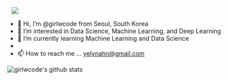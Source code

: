 <a href="https://instagram.com/alpox.dev">
    <img 
        src="http://img.shields.io/badge/-Instagram-white?style=flat&logo=Instagram&link=https://instagram.com/girl.w.code/"
        style="height : auto; margin-left : 10px; margin-right : 10px;"/>
</a>

- 👋 Hi, I’m @girlwcode from Seoul, South Korea
- 👀 I’m interested in Data Science, Machine Learning, and Deep Learning
- 🌱 I’m currently learning Machine Learning and Data Science
- 
- 📫 How to reach me ... yelynahn@gmail.com



![girlwcode's github stats](https://github-readme-stats.vercel.app/api?username=girlwcode&show_icons=true)


<!---
girlwcode/girlwcode is a ✨ special ✨ repository because its `README.md` (this file) appears on your GitHub profile.
You can click the Preview link to take a look at your changes.
--->

